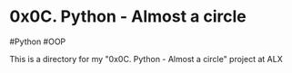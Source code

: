 # 0x0C. Python - Almost a circle

#Python #OOP

This is a directory for my
"0x0C. Python - Almost a circle" project at ALX
